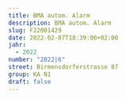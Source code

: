 ```yaml
---
title: BMA autom. Alarm
description: BMA autom. Alarm
slug: F22001429
date: 2022-02-07T18:39:00+02:00
jahr:
  - 2022
number: "2022|6"
street: Birmensdorferstrasse 87
group: KA N1
draft: false
---
```


